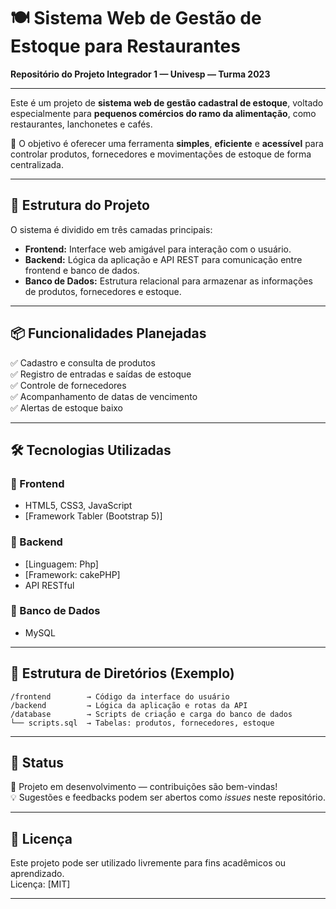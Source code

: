 # 🍽️ Sistema Web de Gestão de Estoque para Restaurantes  
**Repositório do Projeto Integrador 1 — Univesp — Turma 2023**

---

Este é um projeto de **sistema web de gestão cadastral de estoque**, voltado especialmente para **pequenos comércios do ramo da alimentação**, como restaurantes, lanchonetes e cafés.

🎯 O objetivo é oferecer uma ferramenta **simples**, **eficiente** e **acessível** para controlar produtos, fornecedores e movimentações de estoque de forma centralizada.

---

## 🧱 Estrutura do Projeto

O sistema é dividido em três camadas principais:

- **Frontend:** Interface web amigável para interação com o usuário.
- **Backend:** Lógica da aplicação e API REST para comunicação entre frontend e banco de dados.
- **Banco de Dados:** Estrutura relacional para armazenar as informações de produtos, fornecedores e estoque.

---

## 📦 Funcionalidades Planejadas

✅ Cadastro e consulta de produtos  
✅ Registro de entradas e saídas de estoque  
✅ Controle de fornecedores  
✅ Acompanhamento de datas de vencimento  
✅ Alertas de estoque baixo 

---

## 🛠️ Tecnologias Utilizadas

### 🔹 Frontend
- HTML5, CSS3, JavaScript
- [Framework Tabler (Bootstrap 5)]

### 🔹 Backend
- [Linguagem: Php]
- [Framework: cakePHP]
- API RESTful

### 🔹 Banco de Dados
- MySQL 

---

## 📂 Estrutura de Diretórios (Exemplo)

```
/frontend        → Código da interface do usuário  
/backend         → Lógica da aplicação e rotas da API  
/database        → Scripts de criação e carga do banco de dados  
└── scripts.sql  → Tabelas: produtos, fornecedores, estoque
```

---

## 🚧 Status

🔧 Projeto em desenvolvimento — contribuições são bem-vindas!  
💡 Sugestões e feedbacks podem ser abertos como *issues* neste repositório.

---

## 📄 Licença

Este projeto pode ser utilizado livremente para fins acadêmicos ou aprendizado.  
Licença: [MIT] 

---
